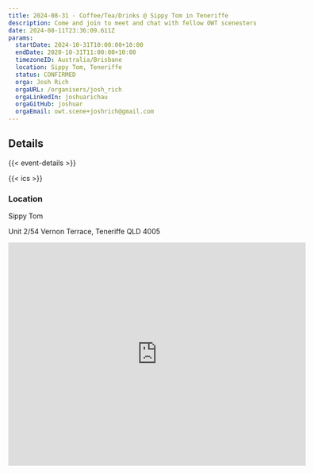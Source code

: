 ```yaml
---
title: 2024-08-31 - Coffee/Tea/Drinks @ Sippy Tom in Teneriffe
description: Come and join to meet and chat with fellow OWT scenesters.
date: 2024-08-11T23:36:09.611Z
params:
  startDate: 2024-10-31T10:00:00+10:00
  endDate: 2020-10-31T11:00:00+10:00
  timezoneID: Australia/Brisbane
  location: Sippy Tom, Teneriffe
  status: CONFIRMED
  orga: Josh Rich
  orgaURL: /organisers/josh_rich
  orgaLinkedIn: joshuarichau
  orgaGitHub: joshuar
  orgaEmail: owt.scene+joshrich@gmail.com
---
```


## Details

{{< event-details >}}

{{< ics >}}

### Location

Sippy Tom

Unit 2/54 Vernon Terrace, Teneriffe QLD 4005

<iframe src="https://www.google.com/maps/embed?pb=!1m18!1m12!1m3!1d1577.0990329614442!2d153.05088259957455!3d-27.454691566017832!2m3!1f0!2f0!3f0!3m2!1i1024!2i768!4f13.1!3m3!1m2!1s0x6b9159dc4429f931%3A0xd2ffee4897e86092!2sSippy%20Tom!5e0!3m2!1sen!2sau!4v1728863015091!5m2!1sen!2sau" width="600" height="450" style="border:0;" allowfullscreen="" loading="lazy" referrerpolicy="no-referrer-when-downgrade"></iframe>
